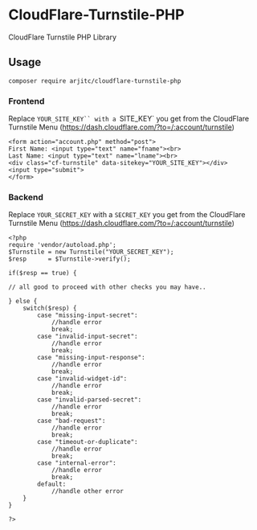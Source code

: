 # CloudFlare-Turnstile-PHP
CloudFlare Turnstile PHP Library

## Usage

```
composer require arjitc/cloudflare-turnstile-php
```


### Frontend

Replace `YOUR_SITE_KEY`` with a `SITE_KEY` you get from the CloudFlare Turnstile Menu (https://dash.cloudflare.com/?to=/:account/turnstile)

```
<form action="account.php" method="post">
First Name: <input type="text" name="fname"><br>
Last Name: <input type="text" name="lname"><br>
<div class="cf-turnstile" data-sitekey="YOUR_SITE_KEY"></div>
<input type="submit">
</form>
```

### Backend

Replace `YOUR_SECRET_KEY` with a `SECRET_KEY` you get from the CloudFlare Turnstile Menu (https://dash.cloudflare.com/?to=/:account/turnstile)

```
<?php
require 'vendor/autoload.php';
$Turnstile = new Turnstile("YOUR_SECRET_KEY");
$resp      = $Turnstile->verify();

if($resp == true) {
    
// all good to proceed with other checks you may have..

} else {
    switch($resp) {
        case "missing-input-secret":
            //handle error
            break;
        case "invalid-input-secret":
            //handle error
            break;
        case "missing-input-response":
            //handle error
            break;
        case "invalid-widget-id":
            //handle error
            break;
        case "invalid-parsed-secret":
            //handle error
            break;
        case "bad-request":
            //handle error
            break;
        case "timeout-or-duplicate":
            //handle error
            break;
        case "internal-error":
            //handle error
            break;
        default:
            //handle other error
    }
}
 
?>
```